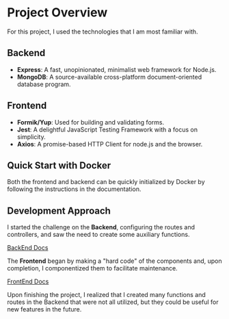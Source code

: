 # Project Overview

For this project, I used the technologies that I am most familiar with.

## Backend

- **Express**: A fast, unopinionated, minimalist web framework for Node.js.
- **MongoDB**: A source-available cross-platform document-oriented database program.

## Frontend

- **Formik/Yup**: Used for building and validating forms.
- **Jest**: A delightful JavaScript Testing Framework with a focus on simplicity.
- **Axios**: A promise-based HTTP Client for node.js and the browser.

## Quick Start with Docker

Both the frontend and backend can be quickly initialized by Docker by following the instructions in the documentation.

## Development Approach

I started the challenge on the **Backend**, configuring the routes and controllers, and saw the need to create some auxiliary functions.

[BackEnd Docs](https://github.com/ms-gustavo/corelab-challenge/blob/main/backend/README.md)

The **Frontend** began by making a "hard code" of the components and, upon completion, I componentized them to facilitate maintenance.

[FrontEnd Docs](https://github.com/ms-gustavo/corelab-challenge/blob/main/frontend/README.md)

Upon finishing the project, I realized that I created many functions and routes in the Backend that were not all utilized, but they could be useful for new features in the future.

